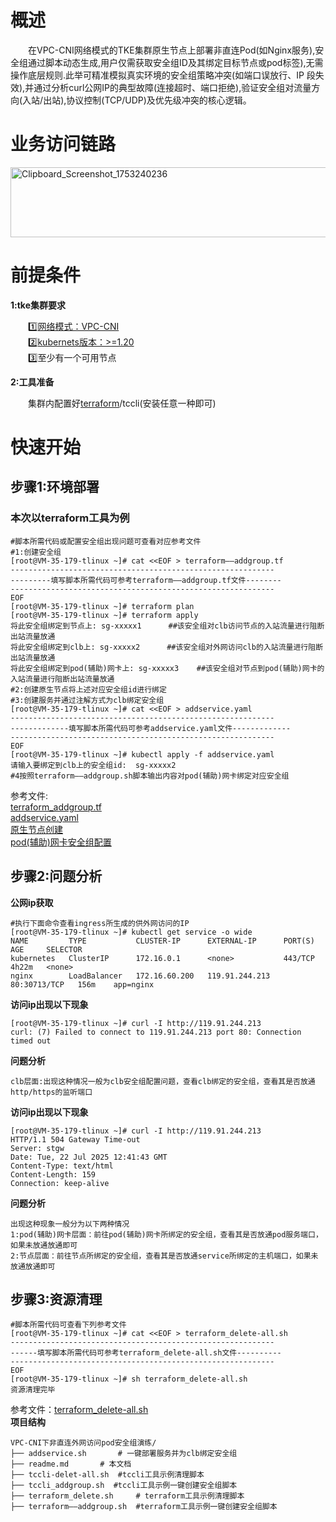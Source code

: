 # 概述
&emsp;&emsp;在VPC-CNI网络模式的TKE集群原生节点上部署非直连Pod(如Nginx服务),安全组通过脚本动态生成,用户仅需获取安全组ID及其绑定目标节点或pod标签),无需操作底层规则.此举可精准模拟真实环境的安全组策略冲突(如端口误放行、IP 段失效),并通过分析curl公网IP的典型故障(连接超时、端口拒绝),验证安全组对流量方向(入站/出站),协议控制(TCP/UDP)及优先级冲突的核心逻辑。

# 业务访问链路
[<img width="1110" height="112" alt="Clipboard_Screenshot_1753240236" src="https://github.com/user-attachments/assets/cfb3a1e2-77a0-4f93-b25b-2734c353acfa" />
](https://github.com/aliantli/sg_playbook_1/blob/b20254ac7a931bcc08bcf2ab5afc51a87a643052/playbook/VPC-CNI%E4%B8%8B%E9%9D%9E%E7%9B%B4%E8%BF%9E%E5%A4%96%E7%BD%91%E8%AE%BF%E9%97%AEpod%E5%AE%89%E5%85%A8%E7%BB%84%E6%BC%94%E7%BB%83/image/flow_chart.png)
# 前提条件
**1:tke集群要求**

&emsp;&emsp;1️⃣[网络模式：VPC-CNI](https://cloud.tencent.com/document/product/457/103981)<br>
&emsp;&emsp;2️⃣[kubernets版本：>=1.20](https://kubernetes.io/docs/tasks/tools/)<br>
&emsp;&emsp;3️⃣至少有一个可用节点

**2:工具准备**

&emsp;&emsp;集群内配置好[terraform](https://developer.hashicorp.com/terraform)/tccli(安装任意一种即可)

# 快速开始
## 步骤1:环境部署
### 本次以terraform工具为例

```
#脚本所需代码或配置安全组出现问题可查看对应参考文件
#1:创建安全组
[root@VM-35-179-tlinux ~]# cat <<EOF > terraform——addgroup.tf
-----------------------------------------------------------
---------填写脚本所需代码可参考terraform——addgroup.tf文件--------
-----------------------------------------------------------
EOF
[root@VM-35-179-tlinux ~]# terraform plan
[root@VM-35-179-tlinux ~]# terraform apply
将此安全组绑定到节点上: sg-xxxxx1      ##该安全组对clb访问节点的入站流量进行阻断出站流量放通
将此安全组绑定到clb上: sg-xxxxx2      ##该安全组对外网访问clb的入站流量进行阻断出站流量放通
将此安全组绑定到pod(辅助)网卡上: sg-xxxxx3    ##该安全组对节点到pod(辅助)网卡的入站流量进行阻断出站流量放通
#2:创建原生节点将上述对应安全组id进行绑定
#3:创建服务并通过注解方式为clb绑定安全组
[root@VM-35-179-tlinux ~]# cat <<EOF > addservice.yaml
-----------------------------------------------------------
-------------填写脚本所需代码可参考addservice.yaml文件-------------
-----------------------------------------------------------
EOF
[root@VM-35-179-tlinux ~]# kubectl apply -f addservice.yaml
请输入要绑定到clb上的安全组id:	sg-xxxxx2	
#4按照terraform——addgroup.sh脚本输出内容对pod(辅助)网卡绑定对应安全组
```
参考文件:<br>[terraform_addgroup.tf](https://github.com/aliantli/sg_playbook_1/blob/4bf57c58c5268102d1276e2b6aa683e4812e3247/playbook/VPC-CNI%E4%B8%8B%E9%9D%9E%E7%9B%B4%E8%BF%9E%E5%A4%96%E7%BD%91%E8%AE%BF%E9%97%AEpod%E5%AE%89%E5%85%A8%E7%BB%84%E6%BC%94%E7%BB%83/terraform_addgroup.tf)<br>
[addservice.yaml](https://github.com/aliantli/sg_playbook_1/blob/de60eb196079c2188615d0b6a66b5989de0a0e1d/playbook/VPC-CNI%E4%B8%8B%E9%9D%9E%E7%9B%B4%E8%BF%9E%E5%A4%96%E7%BD%91%E8%AE%BF%E9%97%AEpod%E5%AE%89%E5%85%A8%E7%BB%84%E6%BC%94%E7%BB%83/addservice.yaml)<br>
[原生节点创建](https://cloud.tencent.com/document/product/457/78198)<br>
[pod(辅助)网卡安全组配置](https://cloud.tencent.com/document/product/457/50360)
## 步骤2:问题分析
**公网ip获取**
```
#执行下面命令查看ingress所生成的供外网访问的IP
[root@VM-35-179-tlinux ~]# kubectl get service -o wide
NAME         TYPE           CLUSTER-IP      EXTERNAL-IP      PORT(S)        AGE     SELECTOR
kubernetes   ClusterIP      172.16.0.1      <none>           443/TCP        4h22m   <none>
nginx        LoadBalancer   172.16.60.200   119.91.244.213   80:30713/TCP   156m    app=nginx
```
**访问ip出现以下现象**
```
[root@VM-35-179-tlinux ~]# curl -I http://119.91.244.213
curl: (7) Failed to connect to 119.91.244.213 port 80: Connection timed out
```
**问题分析**
```
clb层面:出现这种情况一般为clb安全组配置问题，查看clb绑定的安全组，查看其是否放通http/https的监听端口
```
**访问ip出现以下现象**
```
[root@VM-35-179-tlinux ~]# curl -I http://119.91.244.213
HTTP/1.1 504 Gateway Time-out
Server: stgw
Date: Tue, 22 Jul 2025 12:41:43 GMT
Content-Type: text/html
Content-Length: 159
Connection: keep-alive
```
**问题分析**
```
出现这种现象一般分为以下两种情况
1:pod(辅助)网卡层面：前往pod(辅助)网卡所绑定的安全组，查看其是否放通pod服务端口，如果未放通放通即可
2:节点层面：前往节点所绑定的安全组，查看其是否放通service所绑定的主机端口，如果未放通放通即可
```
## 步骤3:资源清理
```
#脚本所需代码可查看下列参考文件
[root@VM-35-179-tlinux ~]# cat <<EOF > terraform_delete-all.sh
-----------------------------------------------------------
------填写脚本所需代码可参考terraform_delete-all.sh文件----------
-----------------------------------------------------------
EOF
[root@VM-35-179-tlinux ~]# sh terraform_delete-all.sh
资源清理完毕
```
参考文件：[terraform_delete-all.sh](https://github.com/aliantli/sg_playbook_1/blob/3dd794359187c885fc89f41336fe582e96e2cd91/playbook/VPC-CNI%E4%B8%8B%E9%9D%9E%E7%9B%B4%E8%BF%9E%E5%A4%96%E7%BD%91%E8%AE%BF%E9%97%AEpod%E5%AE%89%E5%85%A8%E7%BB%84%E6%BC%94%E7%BB%83/terraform-delete-all.sh)<br>
**项目结构**
```
VPC-CNI下非直连外网访问pod安全组演练/  
├── addservice.sh       # 一键部署服务并为clb绑定安全组 
├── readme.md       # 本文档
├── tccli-delet-all.sh  #tccli工具示例清理脚本
├── tccli_addgroup.sh  #tccli工具示例一键创建安全组脚本
├── terraform_delete.sh     # terraform工具示例清理脚本  
├── terraform——addgroup.sh  #terraform工具示例一键创建安全组脚本
```
